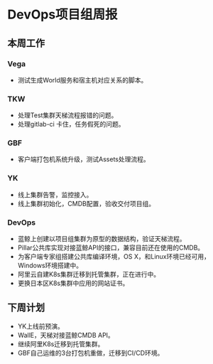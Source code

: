 # DevOps项目组周报

## 本周工作

### Vega

* 测试生成World服务和宿主机对应关系的脚本。

### TKW

* 处理Test集群天梯流程报错的问题。
* 处理gitlab-ci 卡住，任务假死的问题。

### GBF

* 客户端打包机系统升级，测试Assets处理流程。

### YK

* 线上集群告警，监控接入。
* 线上集群初始化，CMDB配置，验收交付项目组。

### DevOps

* 蓝鲸上创建以项目组集群为原型的数据结构，验证天梯流程。
* Pillar公共库实现对接蓝鲸API的接口，兼容目前还在使用的CMDB。
* 为客户端专家组搭建公共库编译环境，OS X，和Linux环境已经可用，Windows环境搭建中。
* 阿里云自建K8s集群迁移到托管集群，正在进行中。
* 更换日本区K8s集群中应用的网站证书。

## 下周计划

* YK上线前预演。
* WallE，天梯对接蓝鲸CMDB API。
* 继续阿里K8s迁移到托管集群。
* GBF自己运维的3台打包机重做，迁移到CI/CD环境。
